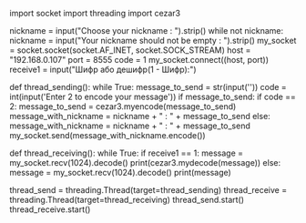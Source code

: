 import socket
import threading
import cezar3

nickname = input("Choose your nickname : ").strip()
while not nickname:
    nickname = input("Your nickname should not be empty : ").strip()
my_socket = socket.socket(socket.AF_INET, socket.SOCK_STREAM)
host = "192.168.0.107"
port = 8555
code = 1
my_socket.connect((host, port))
receive1 = input("Шифр або дешифр(1 - Шифр):")


def thread_sending():
    while True:
        message_to_send = str(input(''))
        code = int(input('Enter 2 to encode your message'))
        if message_to_send:
            if code == 2:
                message_to_send = cezar3.myencode(message_to_send)
                message_with_nickname = nickname + " : " + message_to_send
            else:
                message_with_nickname = nickname + " : " + message_to_send
            my_socket.send(message_with_nickname.encode())


def thread_receiving():
    while True:
        if receive1 == 1:
            message = my_socket.recv(1024).decode()
            print(cezar3.mydecode(message))
        else:
            message = my_socket.recv(1024).decode()
            print(message)


thread_send = threading.Thread(target=thread_sending)
thread_receive = threading.Thread(target=thread_receiving)
thread_send.start()
thread_receive.start()
